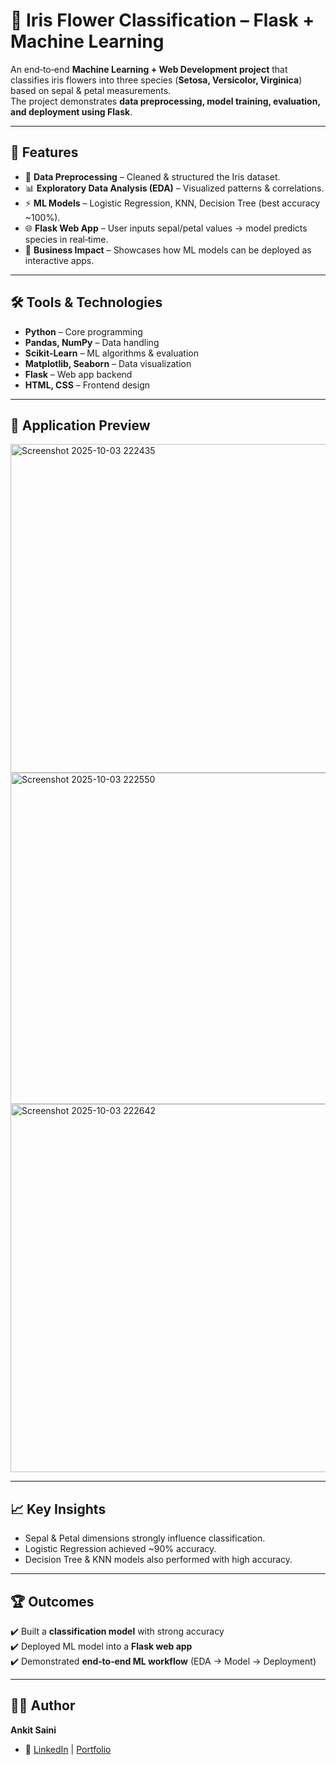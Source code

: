 # 🌸 Iris Flower Classification – Flask + Machine Learning  

An end‑to‑end **Machine Learning + Web Development project** that classifies iris flowers into three species (**Setosa, Versicolor, Virginica**) based on sepal & petal measurements.  
The project demonstrates **data preprocessing, model training, evaluation, and deployment using Flask**.  

---

## 🚀 Features  
- 🧹 **Data Preprocessing** – Cleaned & structured the Iris dataset.  
- 📊 **Exploratory Data Analysis (EDA)** – Visualized patterns & correlations.  
- ⚡ **ML Models** – Logistic Regression, KNN, Decision Tree (best accuracy ~100%).  
- 🌐 **Flask Web App** – User inputs sepal/petal values → model predicts species in real‑time.  
- 🎯 **Business Impact** – Showcases how ML models can be deployed as interactive apps.  

---

## 🛠️ Tools & Technologies  
- **Python** – Core programming  
- **Pandas, NumPy** – Data handling  
- **Scikit‑Learn** – ML algorithms & evaluation  
- **Matplotlib, Seaborn** – Data visualization  
- **Flask** – Web app backend  
- **HTML, CSS** – Frontend design  

---

## 📸 Application Preview  
<img width="1417" height="526" alt="Screenshot 2025-10-03 222435" src="https://github.com/user-attachments/assets/a6dbbc41-fec9-40e6-939d-2d4e86fbf6fe" />
<img width="1487" height="530" alt="Screenshot 2025-10-03 222550" src="https://github.com/user-attachments/assets/32dceb2f-0865-4188-a952-b12556c193de" />
<img width="1548" height="589" alt="Screenshot 2025-10-03 222642" src="https://github.com/user-attachments/assets/be08b8b0-d391-43fe-8ec6-fd4f7805697a" />
  
---

## 📈 Key Insights  
- Sepal & Petal dimensions strongly influence classification.  
- Logistic Regression achieved ~90% accuracy.  
- Decision Tree & KNN models also performed with high accuracy.  

---

## 🏆 Outcomes  
✔️ Built a **classification model** with strong accuracy  
✔️ Deployed ML model into a **Flask web app**  
✔️ Demonstrated **end‑to‑end ML workflow** (EDA → Model → Deployment)  

---

## 👨‍💻 Author  
**Ankit Saini**  
- 🔗 [LinkedIn](https://linkedin.com/in/ankitsaini) | [Portfolio]()  
